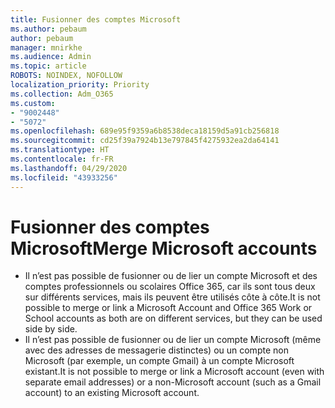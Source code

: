 ```yaml
---
title: Fusionner des comptes Microsoft
ms.author: pebaum
author: pebaum
manager: mnirkhe
ms.audience: Admin
ms.topic: article
ROBOTS: NOINDEX, NOFOLLOW
localization_priority: Priority
ms.collection: Adm_O365
ms.custom:
- "9002448"
- "5072"
ms.openlocfilehash: 689e95f9359a6b8538deca18159d5a91cb256818
ms.sourcegitcommit: cd25f39a7924b13e797845f4275932ea2da64141
ms.translationtype: HT
ms.contentlocale: fr-FR
ms.lasthandoff: 04/29/2020
ms.locfileid: "43933256"
---
```

# <a name="merge-microsoft-accounts"></a><span data-ttu-id="1b924-102">Fusionner des comptes Microsoft</span><span class="sxs-lookup"><span data-stu-id="1b924-102">Merge Microsoft accounts</span></span>

- <span data-ttu-id="1b924-103">Il n’est pas possible de fusionner ou de lier un compte Microsoft et des comptes professionnels ou scolaires Office 365, car ils sont tous deux sur différents services, mais ils peuvent être utilisés côte à côte.</span><span class="sxs-lookup"><span data-stu-id="1b924-103">It is not possible to merge or link a Microsoft Account and Office 365 Work or School accounts as both are on different services, but they can be used side by side.</span></span>
- <span data-ttu-id="1b924-104">Il n’est pas possible de fusionner ou de lier un compte Microsoft (même avec des adresses de messagerie distinctes) ou un compte non Microsoft (par exemple, un compte Gmail) à un compte Microsoft existant.</span><span class="sxs-lookup"><span data-stu-id="1b924-104">It is not possible to merge or link a Microsoft account (even with separate email addresses) or a non-Microsoft account (such as a Gmail account) to an existing Microsoft account.</span></span>

